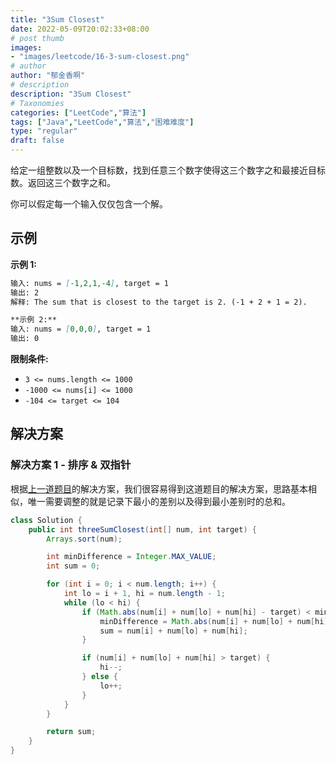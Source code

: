 ```yaml
---
title: "3Sum Closest"
date: 2022-05-09T20:02:33+08:00
# post thumb
images:
- "images/leetcode/16-3-sum-closest.png"
# author
author: "郁金香啊"
# description
description: "3Sum Closest"
# Taxonomies
categories: ["LeetCode","算法"]
tags: ["Java","LeetCode","算法","困难难度"]
type: "regular"
draft: false
---
```

给定一组整数以及一个目标数，找到任意三个数字使得这三个数字之和最接近目标数。返回这三个数字之和。

你可以假定每一个输入仅仅包含一个解。

## 示例
**示例 1:**
```markdown
输入: nums = [-1,2,1,-4], target = 1
输出: 2
解释: The sum that is closest to the target is 2. (-1 + 2 + 1 = 2).
```

```markdown
**示例 2:**
输入: nums = [0,0,0], target = 1
输出: 0
```

**限制条件:**
* `3 <= nums.length <= 1000`
* `-1000 <= nums[i] <= 1000`
* `-104 <= target <= 104`

## 解决方案
### 解决方案 1 - 排序 & 双指针
根据[上一道题目](../../post/leetcode-15-3-sum/)的解决方案，我们很容易得到这道题目的解决方案，思路基本相似，唯一需要调整的就是记录下最小的差别以及得到最小差别时的总和。

```java
class Solution {
    public int threeSumClosest(int[] num, int target) {
        Arrays.sort(num);

        int minDifference = Integer.MAX_VALUE;
        int sum = 0;

        for (int i = 0; i < num.length; i++) {
            int lo = i + 1, hi = num.length - 1;
            while (lo < hi) {
                if (Math.abs(num[i] + num[lo] + num[hi] - target) < minDifference) {
                    minDifference = Math.abs(num[i] + num[lo] + num[hi] - target);
                    sum = num[i] + num[lo] + num[hi];
                }

                if (num[i] + num[lo] + num[hi] > target) {
                    hi--;
                } else {
                    lo++;
                }
            }
        }

        return sum;
    }
}
```